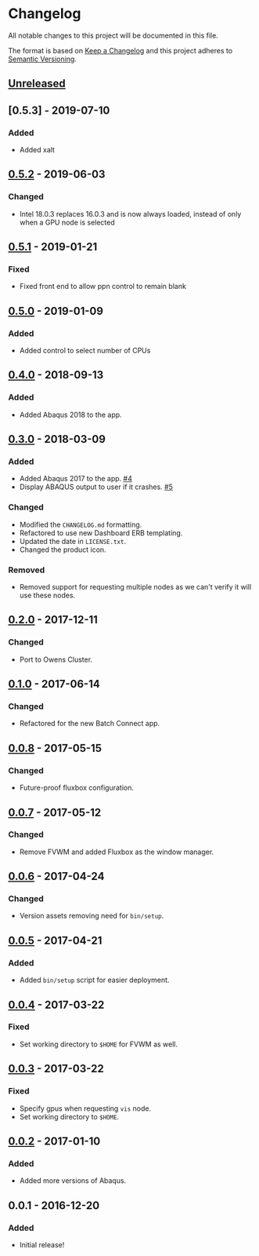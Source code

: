 # Changelog
All notable changes to this project will be documented in this file.

The format is based on [Keep a Changelog](http://keepachangelog.com/en/1.0.0/)
and this project adheres to [Semantic Versioning](http://semver.org/spec/v2.0.0.html).

## [Unreleased]
## [0.5.3] - 2019-07-10
### Added
- Added xalt

## [0.5.2] - 2019-06-03
### Changed
- Intel 18.0.3 replaces 16.0.3 and is now always loaded, instead of only when a GPU node is selected

## [0.5.1] - 2019-01-21
### Fixed
- Fixed front end to allow ppn control to remain blank

## [0.5.0] - 2019-01-09
### Added
- Added control to select number of CPUs

## [0.4.0] - 2018-09-13
### Added
- Added Abaqus 2018 to the app.

## [0.3.0] - 2018-03-09
### Added
- Added Abaqus 2017 to the app.
  [#4](https://github.com/OSC/bc_osc_abaqus/issues/4)
- Display ABAQUS output to user if it crashes.
  [#5](https://github.com/OSC/bc_osc_abaqus/issues/5)

### Changed
- Modified the `CHANGELOG.md` formatting.
- Refactored to use new Dashboard ERB templating.
- Updated the date in `LICENSE.txt`.
- Changed the product icon.

### Removed
- Removed support for requesting multiple nodes as we can't verify it will use
  these nodes.

## [0.2.0] - 2017-12-11
### Changed
- Port to Owens Cluster.

## [0.1.0] - 2017-06-14
### Changed
- Refactored for the new Batch Connect app.

## [0.0.8] - 2017-05-15
### Changed
- Future-proof fluxbox configuration.

## [0.0.7] - 2017-05-12
### Changed
- Remove FVWM and added Fluxbox as the window manager.

## [0.0.6] - 2017-04-24
### Changed
- Version assets removing need for `bin/setup`.

## [0.0.5] - 2017-04-21
### Added
- Added `bin/setup` script for easier deployment.

## [0.0.4] - 2017-03-22
### Fixed
- Set working directory to `$HOME` for FVWM as well.

## [0.0.3] - 2017-03-22
### Fixed
- Specify gpus when requesting `vis` node.
- Set working directory to `$HOME`.

## [0.0.2] - 2017-01-10
### Added
- Added more versions of Abaqus.

## 0.0.1 - 2016-12-20
### Added
- Initial release!

[Unreleased]: https://github.com/OSC/bc_osc_abaqus/compare/v0.5.2...HEAD
[0.5.2]: https://github.com/OSC/bc_osc_abaqus/compare/v0.5.1...v0.5.2
[0.5.1]: https://github.com/OSC/bc_osc_abaqus/compare/v0.5.0...v0.5.1
[0.5.0]: https://github.com/OSC/bc_osc_abaqus/compare/v0.4.0...v0.5.0
[0.4.0]: https://github.com/OSC/bc_osc_abaqus/compare/v0.3.0...v0.4.0
[0.3.0]: https://github.com/OSC/bc_osc_abaqus/compare/v0.2.0...v0.3.0
[0.2.0]: https://github.com/OSC/bc_osc_abaqus/compare/v0.1.0...v0.2.0
[0.1.0]: https://github.com/OSC/bc_osc_abaqus/compare/v0.0.8...v0.1.0
[0.0.8]: https://github.com/OSC/bc_osc_abaqus/compare/v0.0.7...v0.0.8
[0.0.7]: https://github.com/OSC/bc_osc_abaqus/compare/v0.0.6...v0.0.7
[0.0.6]: https://github.com/OSC/bc_osc_abaqus/compare/v0.0.5...v0.0.6
[0.0.5]: https://github.com/OSC/bc_osc_abaqus/compare/v0.0.4...v0.0.5
[0.0.4]: https://github.com/OSC/bc_osc_abaqus/compare/v0.0.3...v0.0.4
[0.0.3]: https://github.com/OSC/bc_osc_abaqus/compare/v0.0.2...v0.0.3
[0.0.2]: https://github.com/OSC/bc_osc_abaqus/compare/v0.0.1...v0.0.2
